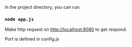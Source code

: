 In the project directory, you can run:

### `node app.js`

Make http request on [http://localhost:8080](http://localhost:8080) to get respond.

Port is defined in config.js
